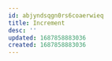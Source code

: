 ```yaml
---
id: abjyndsqgn0rs6coaerwieq
title: Increment
desc: ''
updated: 1687858883036
created: 1687858883036
---
```

